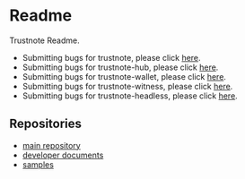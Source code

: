 # Readme
Trustnote Readme.

- Submitting bugs for trustnote, please click [here](https://github.com/trustnote/trustnote-common/issues).
- Submitting bugs for trustnote-hub, please click [here](https://github.com/trustnote/trustnote-hub/issues).
- Submitting bugs for trustnote-wallet, please click [here](https://github.com/trustnote/trustnote-wallet/issues).
- Submitting bugs for trustnote-witness, please click [here](https://github.com/trustnote/trustnote-witness/issues).
- Submitting bugs for trustnote-headless, please click [here](https://github.com/trustnote/trustnote-headless/issues).

## Repositories

- [main repository](https://github.com/trustnote)
- [developer documents](https://github.com/TrustNoteDocs)
- [samples](https://github.com/TrustNoteSamples)

